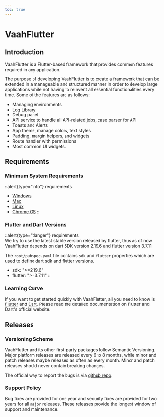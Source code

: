 ```yaml
---
toc: true
---
```


# VaahFlutter


## Introduction
VaahFlutter is a Flutter-based framework that provides common features required in any application.
    
The purpose of developing VaahFlutter is to create a framework that can be extended in a manageable and structured manner in order to develop large applications while not having to reinvent all essential functionalities every time. Some of the features are as follows:

- Managing environments
- Log Library
- Debug panel
- API service to handle all API-related jobs, case parser for API
- Toasts and Alerts
- App theme, manage colors, text styles
- Padding, margin helpers, and widgets
- Route handler with permissions
- Most common UI widgets.

## Requirements

### Minimum System Requirements
::alert{type="info"}
requirements   
- [Windows](https://docs.flutter.dev/get-started/install/windows#system-requirements)
- [Mac](https://docs.flutter.dev/get-started/install/macos#system-requirements)
- [Linux](https://docs.flutter.dev/get-started/install/linux#system-requirements)
- [Chrome OS](https://docs.flutter.dev/get-started/install/chromeos#system-requirements)
::



### Flutter and Dart Versions

::alert{type="danger"}
requirements   
We try to use the latest stable version released by flutter, thus as of now VaahFlutter depends on dart SDK version 2.19.6 and flutter version 3.7.11

The `root/pubspec.yaml` file contains `sdk` and `flutter` properties which are used to define dart sdk and flutter versions.
- sdk: ">=2.19.6"
- flutter: ">=3.7.11"
::

### Learning Curve

If you want to get started quickly with VaahFlutter, all you need to know is [Flutter](https://flutter.dev/) and [Dart](https://dart.dev/). Please read the detailed documentation on Flutter and Dart's official website.

## Releases

### Versioning Scheme

VaahFlutter and its other first-party packages follow Semantic Versioning. Major platform releases are released every 6 to 8 months, while minor and patch releases maybe released as often as every month. Minor and patch releases should never contain breaking changes.

The official way to report the bugs is via [github repo](https://github.com/webreinvent/vaahflutter/issues).

### Support Policy

Bug fixes are provided for one year and security fixes are provided for two years for all `major` releases. These releases provide the longest window of support and maintenance.